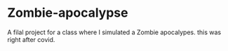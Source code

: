# Zombie-apocalypse
A filal project for a class where I simulated a Zombie apocalypes. this was right after covid.
